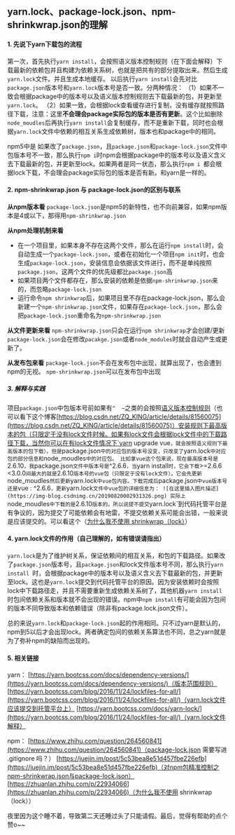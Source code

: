 ## yarn.lock、package-lock.json、npm-shrinkwrap.json的理解

 #### **1. 先说下yarn下载包的流程**
 第一次，首先执行`yarn install`，会按照语义版本控制规则（在下面会解释）下载最新的依赖包并且构建为依赖关系树，也就是把共有的部分提取出来。然后生成`yarn.lock`文件。并且生成本地缓存。
 以后执行`yarn install`会先对比`package.json`版本号和`yarn.lock`版本号是否一致。分两种情况：
 （1）如果不一致会根据package中的版本号以及语义版本控制规则去下载最新的包，并更新至`yarn.lock`。
 （2）如果一致，会根据lock查看缓存进行复制，没有缓存就按照路径下载，注意：这里**不会理会package实际包的版本是否有更新**。这个比如删除`node_moudles`后再执行`yarn install`会复制缓存，而不是重新下载，同时也会根据`yarn.lock`文件中依赖的相互关系生成依赖树，版本也和package中的相同。

npm5中是 如果改了`package.json`，且`package.json`和`package-lock.json`文件中包版本号不一致，那么执行`npm i`时npm会根据package中的版本号以及语义含义去下载最新的包，并更新至lock。如果两者是同一状态，那么执行`npm i `都会根据lock下载，不会理会package实际包的版本是否有新。和yarn是一样的。

 #### **2. npm-shrinkwrap.json 与 package-lock.json的区别与联系**
**从npm版本看**
`package-lock.json`是npm5的新特性，也不向前兼容，如果npm版本是4或以下，那得用`npm-shrinkwrap.json`

**从npm处理机制来看**
 - 在一个项目里，如果本身不存在这两个文件，那么在运行`npm install`时，会自动生成一个`package-lock.json`，或者在初始化一个项目`npm init`时，也会生成`package-lock.json`，安装信息会依据该文件进行，而不是单纯按照`package.json`，这两个文件的优先级都比`package.json`高
 - 如果项目两个文件都存在，那么安装的依赖是依据`npm-shrinkwrap.json`来的，而忽略`package-lock.json`
 - 运行命令`npm shrinkwrap`后，如果项目里不存在package-lock.json，那么会新建一个`npm-shrinkwrap.json`文件，如果存在`package-lock.json`，那么会把`package-lock.json`重命名为`npm-shrinkwrap.json`

**从文件更新来看**
`npm-shrinkwrap.json`只会在运行`npm shrinkwrap`才会创建/更新
`package-lock.json`会在修改`pacakge.json`或者`node_modules`时就会自动产生或更新了。

**从发布包来看**
`package-lock.json`不会在发布包中出现，就算出现了，也会遭到npm的无视。
`npm-shrinkwrap.json`可以在发布包中出现


##### **3. 解释与实践**
项目`package.json`中包版本号前如果有`^  ~`之类的会按照[语义版本控制规则](https://yarn.bootcss.com/docs/dependency-versions/)（也可以看下这个博客[https://blog.csdn.net/ZQ_KING/article/details/81560075](https://blog.csdn.net/ZQ_KING/article/details/81560075)）安装规则下最高版本的包（只限定于没有lock文件时候。如果有lock文件会根据lock文件中的下载路径下载，当然你可以在有lock文件情况下`yarn upgrade vue`，就会按照语义规则下最高版本的包下载）。但是`package.json`中的对应包的版本号没变，只改变了`yarn.lock`中对应包的部分信息和`node_moudles`中的对应包。
比如拿vue这个包来说，现在最高版本号是`2.6.10`，我`package.json`文件中版本号是`^2.6.6`，当`yarn install`时，它会下载`>=2.6.6` `<3.0.0`间最大的就是`2.6.10`版本号的vue包（只限定于没有lock文件）。它会先更新`node_moudles`然后更新`yarn.lock`中vue包内容。下载完成后`package.json`中vue版本号还是`vue : ^2.6.6`，更新`yarn.lock`文件中vue包的详细信息为：
![在这里插入图片描述](https://img-blog.csdnimg.cn/20190820002931326.png)
实际上`node_moudles`中下载的是`2.6.10`版本的。所以说提不提交`yarn.lock`到代码托管平台是有争议的，因为提交了可能依赖会有地雷，不提交依赖关系可能会出错，一般来说是应该提交的。可以看这个（[为什么我不使用 shrinkwrap（lock）](https://zhuanlan.zhihu.com/p/22934066)）


#### **4. yarn.lock文件的作用**（自己理解的，如有错误请指出）
`yarn.lock`是为了维护树关系，保证依赖间的相互关系，和包的下载路径。如果改了`package.json`版本号，且`package.json`和lock文件版本号不同，那么执行`yarn install `时，会根据package中的版本号以及语义含义去下载最新的包，并更新至lock。这也是`yarn.lock`提交到代码托管平台的原因。因为安装依赖时会按照lock中下载路径走，并且不需要重新生成依赖关系树了，其他机器`yarn install`时包间依赖关系和版本就不会出现的错误。npm中`npm install`有可能会因为包间的版本不同导致版本和依赖错误（除非有package.lock.json文件）。

总的来说`yarn.lock`和`package-lock.json`起的作用相同。只不过yarn是默认的，npm到5以后才会出现lock。两者确定包间的依赖关系算法也不同，总之yarn就是为了弥补npm的缺陷而出现的。
#### **5. 相关链接**
yarn：
[https://yarn.bootcss.com/docs/dependency-versions/](https://yarn.bootcss.com/docs/dependency-versions/)（版本范围规则）
[https://yarn.bootcss.com/blog/2016/11/24/lockfiles-for-all/](https://yarn.bootcss.com/blog/2016/11/24/lockfiles-for-all/)（yarn.lock文件应该提交到托管平台上）
[https://yarn.bootcss.com/docs/yarn-lock/](https://yarn.bootcss.com/blog/2016/11/24/lockfiles-for-all/)（yarn.lock文件解释）

npm：
[https://www.zhihu.com/question/264560841](https://www.zhihu.com/question/264560841)（package-lock.json 需要写进 .gitignore 吗？）
[https://juejin.im/post/5c53bea8e51d457fbe226efb](https://juejin.im/post/5c53bea8e51d457fbe226efb)（对npm包精准控制之npm-shrinkwrap.json与package-lock.json）
[https://zhuanlan.zhihu.com/p/22934066](https://zhuanlan.zhihu.com/p/22934066)（为什么我不使用 shrinkwrap（lock））

夜里因为这个睡不着，导致第二天还睡过头了只能请假。最后，觉得有帮助的点个赞o~~